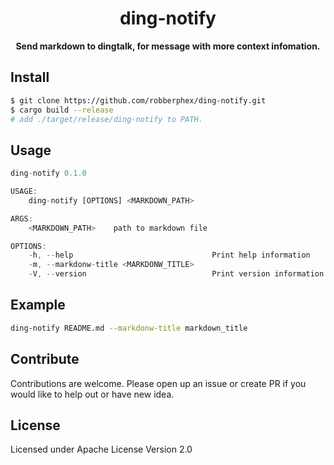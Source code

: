 <h1 align="center">ding-notify</h1>
<div align="center">
  <strong>Send markdown to dingtalk, for message with more context infomation.</strong>
</div>

## Install

```sh
$ git clone https://github.com/robberphex/ding-notify.git
$ cargo build --release
# add ./target/release/ding-notify to PATH.
```

## Usage

```js
ding-notify 0.1.0

USAGE:
    ding-notify [OPTIONS] <MARKDOWN_PATH>

ARGS:
    <MARKDOWN_PATH>    path to markdown file

OPTIONS:
    -h, --help                               Print help information
    -m, --markdonw-title <MARKDONW_TITLE>
    -V, --version                            Print version information
```

## Example

```sh
ding-notify README.md --markdonw-title markdown_title
```

## Contribute

Contributions are welcome. Please open up an issue or create PR if you would like to help out or have new idea.

## License

Licensed under Apache License Version 2.0
